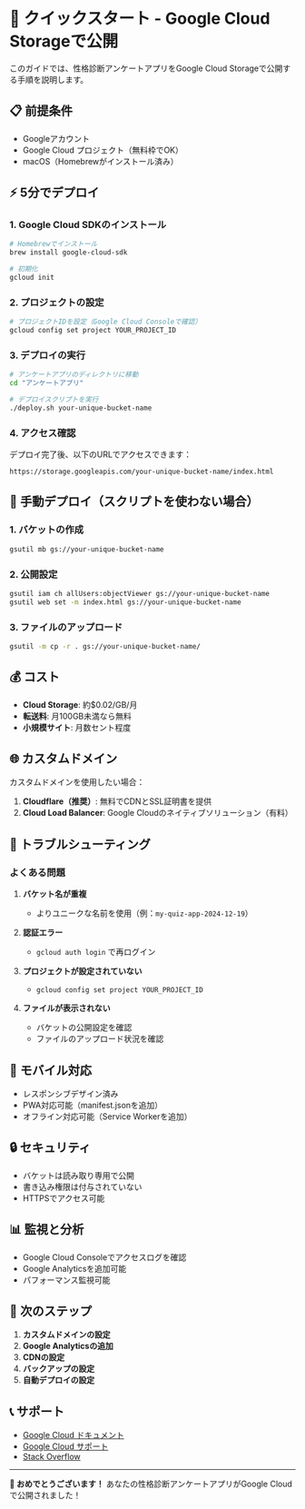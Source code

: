 # 🚀 クイックスタート - Google Cloud Storageで公開

このガイドでは、性格診断アンケートアプリをGoogle Cloud Storageで公開する手順を説明します。

## 📋 前提条件

- Googleアカウント
- Google Cloud プロジェクト（無料枠でOK）
- macOS（Homebrewがインストール済み）

## ⚡ 5分でデプロイ

### 1. Google Cloud SDKのインストール

```bash
# Homebrewでインストール
brew install google-cloud-sdk

# 初期化
gcloud init
```

### 2. プロジェクトの設定

```bash
# プロジェクトIDを設定（Google Cloud Consoleで確認）
gcloud config set project YOUR_PROJECT_ID
```

### 3. デプロイの実行

```bash
# アンケートアプリのディレクトリに移動
cd "アンケートアプリ"

# デプロイスクリプトを実行
./deploy.sh your-unique-bucket-name
```

### 4. アクセス確認

デプロイ完了後、以下のURLでアクセスできます：
```
https://storage.googleapis.com/your-unique-bucket-name/index.html
```

## 🔧 手動デプロイ（スクリプトを使わない場合）

### 1. バケットの作成

```bash
gsutil mb gs://your-unique-bucket-name
```

### 2. 公開設定

```bash
gsutil iam ch allUsers:objectViewer gs://your-unique-bucket-name
gsutil web set -m index.html gs://your-unique-bucket-name
```

### 3. ファイルのアップロード

```bash
gsutil -m cp -r . gs://your-unique-bucket-name/
```

## 💰 コスト

- **Cloud Storage**: 約$0.02/GB/月
- **転送料**: 月100GB未満なら無料
- **小規模サイト**: 月数セント程度

## 🌐 カスタムドメイン

カスタムドメインを使用したい場合：

1. **Cloudflare（推奨）**: 無料でCDNとSSL証明書を提供
2. **Cloud Load Balancer**: Google Cloudのネイティブソリューション（有料）

## 🐛 トラブルシューティング

### よくある問題

1. **バケット名が重複**
   - よりユニークな名前を使用（例：`my-quiz-app-2024-12-19`）

2. **認証エラー**
   - `gcloud auth login` で再ログイン

3. **プロジェクトが設定されていない**
   - `gcloud config set project YOUR_PROJECT_ID`

4. **ファイルが表示されない**
   - バケットの公開設定を確認
   - ファイルのアップロード状況を確認

## 📱 モバイル対応

- レスポンシブデザイン済み
- PWA対応可能（manifest.jsonを追加）
- オフライン対応可能（Service Workerを追加）

## 🔒 セキュリティ

- バケットは読み取り専用で公開
- 書き込み権限は付与されていない
- HTTPSでアクセス可能

## 📊 監視と分析

- Google Cloud Consoleでアクセスログを確認
- Google Analyticsを追加可能
- パフォーマンス監視可能

## 🎯 次のステップ

1. **カスタムドメインの設定**
2. **Google Analyticsの追加**
3. **CDNの設定**
4. **バックアップの設定**
5. **自動デプロイの設定**

## 📞 サポート

- [Google Cloud ドキュメント](https://cloud.google.com/storage/docs)
- [Google Cloud サポート](https://cloud.google.com/support)
- [Stack Overflow](https://stackoverflow.com/questions/tagged/google-cloud-storage)

---

**🎉 おめでとうございます！** あなたの性格診断アンケートアプリがGoogle Cloudで公開されました！
